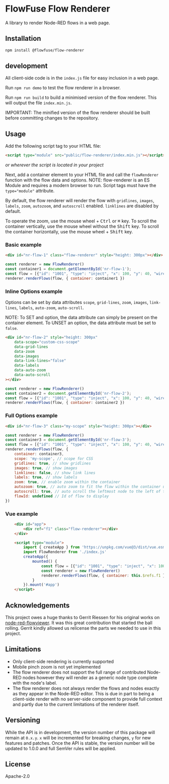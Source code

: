 # FlowFuse Flow Renderer

A library to render Node-RED flows in a web page.


## Installation

```bash
npm install @flowfuse/flow-renderer
```

## development

All client-side code is in the `index.js` file for easy inclusion in a web page.

Run `npm run demo` to test the flow renderer in a browser.

Run `npm run build` to build a minimised version of the flow renderer. This will output the file `index.min.js`.

IMPORTANT: The minified version of the flow renderer should be built before committing changes to the repository.

## Usage

Add the following script tag to your HTML file:

```html
<script type="module" src="public/flow-renderer/index.min.js"></script>
```
_or wherever the script is located in your project_

Next, add a container element to your HTML file and call the `flowRenderer` function with the flow data and options.
NOTE: flow-renderer is an ES Module and requires a modern browser to run. Script tags must have the `type="module"` attribute.

By default, the flow renderer will render the flow with `gridlines`, `images`, `labels`, `zoom`, `autozoom`, and `autoscroll` enabled.
`linklines` are disabled by default.

To operate the zoom, use the mouse wheel + <kbd>Ctrl</kbd> or <kbd>⌘</kbd> key.
To scroll the container vertically, use the mouse wheel without the <kbd>Shift</kbd> key.
To scroll the container horizontally, use the mouse wheel + <kbd>Shift</kbd> key.



### Basic example

```html
<div id="nr-flow-1" class="flow-renderer" style="height: 300px"></div>
```

```javascript
const renderer = new FlowRenderer()
const container1 = document.getElementById('nr-flow-1');
const flow = [{"id": "1001", "type": "inject", "x": 100, "y": 40, "wires": [["1002"]]}, {"id": "1002", "type": "debug", "x":300, "y": 40}]
renderer.renderFlows(flow, { container: container1 })
```

### Inline Options example

Options can be set by data attributes `scope`, `grid-lines`, `zoom`, `images`, `link-lines`, `labels`, `auto-zoom`, `auto-scroll`.

NOTE: To SET and option, the data attribute can simply be present on the container element. To UNSET an option, the data attribute must be set to `false`.

```html
<div id="nr-flow-2" style="height: 300px" 
    data-scope="custom-css-scope"
    data-grid-lines
    data-zoom
    data-images
    data-link-lines="false"
    data-labels
    data-auto-zoom
    data-auto-scroll
></div>
```

```javascript
const renderer = new FlowRenderer()
const container2 = document.getElementById('nr-flow-2');
const flow = [{"id": "1001", "type": "inject", "x": 100, "y": 40, "wires": [["1002"]]}, {"id": "1002", "type": "debug", "x":300, "y": 40}]
renderer.renderFlows(flow, { container: container2 })
```


### Full Options example

```html
<div id="nr-flow-3" class="my-scope" style="height: 300px"></div>
```

```javascript
const renderer = new FlowRenderer()
const container3 = document.getElementById('nr-flow-3');
const flow = [{"id": "1001", "type": "inject", "x": 100, "y": 40, "wires": [["1002"]]}, {"id": "1002", "type": "debug", "x":300, "y": 40}]
renderer.renderFlows(flow, {
    container: container3,
    scope: 'my-scope', // scope for CSS
    gridlines: true, // show gridlines
    images: true, // show images
    linklines: false, // show link lines
    labels: true, // show labels
    zoom: true, // enable zoom within the container
    autozoom: true, // auto zoom to fit the flow within the container upon rendering (best fit, limited to 20% min, 100% max zoom)
    autoscroll: true, // auto scroll the leftmost node to the left of the container and the topmost node to the top of the container upon rendering
    flowId: undefined // Id of flow to display
})
```

### Vue example

```html
    <div id="app">
        <div ref="f1" class="flow-renderer"></div>
    </div>

    <script type="module">
        import { createApp } from 'https://unpkg.com/vue@3/dist/vue.esm-browser.js'
        import FlowRenderer from './index.js'
        createApp({
            mounted() {
                const flow = [{"id": "1001", "type": "inject", "x": 100, "y": 40, "wires": [["1002"]]}, {"id": "1002", "type": "debug", "x":300, "y": 40}]
                const renderer = new FlowRenderer()
                renderer.renderFlows(flow, { container: this.$refs.f1 })
            }
        }).mount('#app')
    </script>
```

## Acknowledgements

This project owes a huge thanks to Gerrit Riessen for his original works on [node-red-flowviewer](https://github.com/gorenje/node-red-flowviewer-js). It was this great contribution that started the ball rolling. Gerrit kindly allowed us relicense the parts we needed to use in this project.

## Limitations

* Only client-side rendering is currently supported
* Mobile pinch zoom is not yet implemented
* The flow renderer does not support the full range of contributed Node-RED nodes however they will render as a generic node type complete with the node's label.
* The flow renderer does not always render the flows and nodes exactly as they appear in the Node-RED editor. This is due in part to being a client-side render with no server-side component to provide full context and partly due to the current limitations of the renderer itself.

## Versioning

While the API is in development, the version number of this package will remain at `0.x.y`.
`x` will be incremented for breaking changes, `y` for new features and patches.
Once the API is stable, the version number will be updated to 1.0.0 and full SemVer rules will be applied.

## License

Apache-2.0
